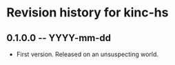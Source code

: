 # Revision history for kinc-hs

## 0.1.0.0 -- YYYY-mm-dd

* First version. Released on an unsuspecting world.
